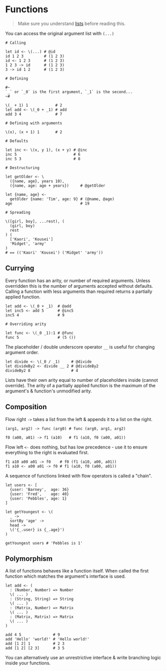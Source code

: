# Functions

> Make sure you understand [lists](./types.md#lists) before reading this.

You can access the original argument list with `(...)`

```fl
# Calling

let id <- \(...) # @id
id 1 2 3         # (1 2 3)
id <- 1 2 3      # (1 2 3)
1 2 3 -> id      # (1 2 3)
3 -> id 1 2      # (1 2 3)

# Defining

#~
`_` or `_0` is the first argument, `_1` is the second...
~#

\(_ + 1) 1            # 2
let add <- \(_0 + _1) # add
add 3 4               # 7
```

```fl
# Defining with arguments

\(x), (x + 1) 1       # 2

# Defaults

let inc <- \(x, y 1), (x + y) # @inc
inc 5                         # 6
inc 5 3                       # 8

# Destructuring

let getOlder <- \
  ({name, age}, years 10),
  ({name, age: age + years})     # @getOlder

let {name, age} <-
  getOlder {name: 'Tim', age: 9} # (@name, @age)
age                              # 19

# Spreading

\([girl, boy], ...rest), (
  (girl, boy)
  rest
) (
  ['Kaori', 'Kousei']
  'Midget', 'army'
)
# == (('Kaori' 'Kousei') ('Midget' 'army'))
```

## Currying

Every function has an arity, or number of required arguments. Unless overridden this is the number of arguments accepted without defaults.
Calling a function with less arguments than required returns a partially applied function.

```fl
let add <- \(_0 + _1)  # @add
let inc5 <- add 5      # @inc5
inc5 4                 # 9

# Overriding arity

let func <- \(_0 _1):1 # @func
func 5                 # (5 ())

```

The placeholder / double underscore operator `__` is useful for changing argument order.

```fl
let divide <- \(_0 / _1)     # @divide
let divideBy2 <- divide __ 2 # @divideBy2
divideBy2 8                  # 4
```

Lists have their own arity equal to number of placeholders inside (cannot override). The arity of a partially applied function is the maximum of the argument's & function's unmodified arity.

## Composition

Flow right `->` takes a list from the left & appends it to a list on the right.

```fl
(arg1, arg2) -> func (arg0) # func (arg0, arg1, arg2)

f0 (a00, a01) -> f1 (a10)   # f1 (a10, f0 (a00, a01))
```

Flow left `<-` does nothing, but has low precedence - use it to ensure everything to the right is evaluated first.

```fl
f1 a10 a00 a01 -> f0    # f0 (f1 (a10, a00, a01))
f1 a10 <- a00 a01 -> f0 # f1 (a10, f0 (a00, a01))
```

A sequence of functions linked with flow operators is called a "chain".

```fl
let users <- [
  {user: 'Barney',  age: 36}
  {user: 'Fred',    age: 40}
  {user: 'Pebbles', age: 1}
]

let getYoungest <- \(
  _ ->
  sortBy 'age' ->
  head ->
  \('{_.user} is {_.age}')
) 

getYoungest users # 'Pebbles is 1'
```

## Polymorphism

A list of functions behaves like a function itself. When called the first function which matches the argument's interface is used.

```fl
let add <- (
  : (Number, Number) => Number
  \( ... )
  : (String, String) => String
  \( ... )
  : (Matrix, Number) => Matrix
  \( ... )
  : (Matrix, Matrix) => Matrix
  \( ... )
)

add 4 5              # 9
add 'Hello' 'world!' # 'Hello world!'
add [1 2] 1          # 2 3
add [1 2] [2 3]      # 3 5
```

You can alternatively use an unrestrictive interface & write branching logic inside your functions.
